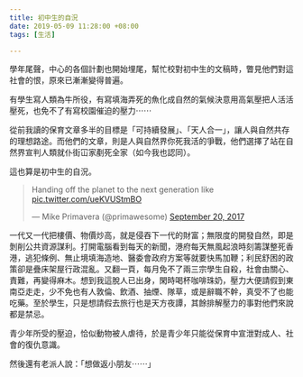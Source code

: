 ```yaml
---
title: 初中生的自況
date: 2019-05-09 11:28:00 +08:00
tags: [生活]

---
```


  
  
  
學年尾聲，中心的各個計劃也開始埋尾，幫忙校對初中生的文稿時，瞥見他們對這社會的恨，原來已漸漸變得普遍。  
  
有學生寫人類為牛所役，有寫填海弄死的魚化成自然的氣候決意用高氣壓把人活活壓死，也免不了有寫校園催迫的壓力⋯⋯  
  
從前我讀的保育文章多半的目標是「可持續發展」、「天人合一」，讓人與自然共存的理想路途。而他們的文章，則是人與自然界你死我活的爭戰，他們選擇了站在自然界宣判人類就仆街冚家剷死全家（如今我也認同）。  
  
這也算是初中生的自況。  
  
  
> Handing off the planet to the next generation like [pic.twitter.com/ueKVUStmBO](https://t.co/ueKVUStmBO)
> 
> — Mike Primavera (@primawesome) [September 20, 2017](https://twitter.com/primawesome/status/910380439705149440?ref%5Fsrc=twsrc%5Etfw)

  
一代又一代把樓價、物價炒高，就是侵吞下一代的財富；無限度的開發自然，即是剝削公共資源謀利。打開電腦看到每天的新聞，港府每天無風起浪時刻籌謀整死香港，逃犯條例、無止境填海造地、醫委會政府方案等就要快馬加鞭；利民舒困的政策卻是疊床架屋行政混亂。又翻一頁，每月免不了兩三宗學生自殺，社會由關心、責難，再變得麻木。想到我這脫人已出身，閑時喝杯咖啡珠奶，壓力大便請假到東南亞走走，少不免也有人敦倫、飲酒、抽煙、隊草，或是辭職不幹，真受不了也能吃藥。至於學生，只是想請假去旅行也是天方夜譚，其餘排解壓力的事對他們來說都是禁忌。  
  
青少年所受的壓迫，恰似動物被人虐待，於是青少年只能從保育中宣泄對成人、社會的復仇意識。  
  
  
然後還有老派人說：「想做返小朋友⋯⋯」  
  
  
